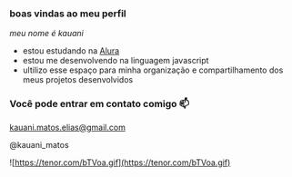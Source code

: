 ### boas vindas ao meu perfil

*meu nome é kauani*

- estou estudando na [Alura](https://www.alura.com.br/?utm_term=alura&utm_campaign=%5BSearch%5D+%5BPerformance%5D+-+Institucional&utm_source=adwords&utm_medium=ppc&hsa_acc=7964138385&hsa_cam=386166608&hsa_grp=21666755648&hsa_ad=697522196628&hsa_src=g&hsa_tgt=kwd-300088401&hsa_kw=alura&hsa_mt=e&hsa_net=adwords&hsa_ver=3&gad_source=1&gclid=CjwKCAjw9cCyBhBzEiwAJTUWNYfYqeq3sTufXq1pe1Cu3Dy7OfpwBN7Bd7bHqMbYbClA8EOdzLZDZhoCqNIQAvD_BwE)
- estou me desenvolvendo na linguagem javascript
- ultilizo esse espaço para minha organização e compartilhamento dos meus projetos desenvolvidos

### Você pode entrar em contato comigo 📫

kauani.matos.elias@gmail.com

@kauani_matos


![https://tenor.com/bTVoa.gif](https://tenor.com/bTVoa.gif)
